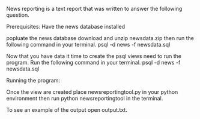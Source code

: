 News reporting is a text report that was written to answer the following question.

Prerequisites:
Have the news database installed

 popluate the news database download and unzip newsdata.zip then run the following command in your terminal. 
    psql -d news -f newsdata.sql
    
Now that you have data it time to create the psql views need to run the program. Run the following command in your terminal.
psql -d news -f newsdata.sql

Running the program:

Once the view are created place newsreportingtool.py in your python environment then run python newsreportingtool in the terminal.

To see an example of the output open output.txt.


